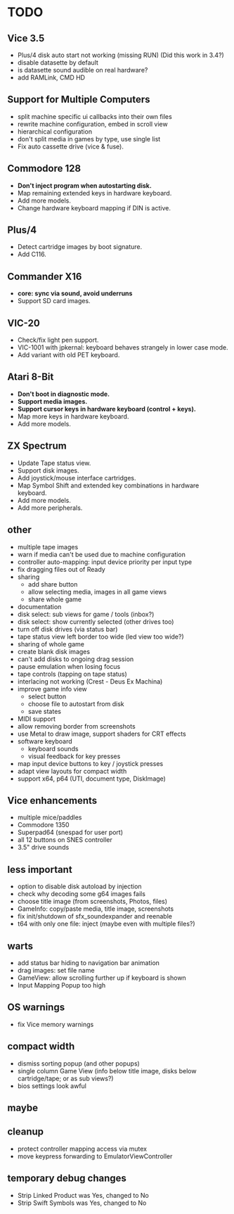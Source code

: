 #  TODO

## Vice 3.5

- Plus/4 disk auto start not working (missing RUN) (Did this work in 3.4?)
- disable datasette by default
- is datasette sound audible on real hardware?
- add RAMLink, CMD HD

## Support for Multiple Computers

- split machine specific ui callbacks into their own files
- rewrite machine configuration, embed in scroll view
- hierarchical configuration
- don't split media in games by type, use single list
- Fix auto cassette drive (vice & fuse).

## Commodore 128

- **Don't inject program when autostarting disk.**
- Map remaining extended keys in hardware keyboard.
- Add more models.
- Change hardware keyboard mapping if DIN is active.

## Plus/4

- Detect cartridge images by boot signature.
- Add C116.

## Commander X16

- **core: sync via sound, avoid underruns**
- Support SD card images.

## VIC-20

- Check/fix light pen support.
- VIC-1001 with jpkernal: keyboard behaves strangely in lower case mode.
- Add variant with old PET keyboard.

## Atari 8-Bit

- **Don't boot in diagnostic mode.**
- **Support media images.**
- **Support cursor keys in hardware keyboard (control + keys).**
- Map more keys in hardware keyboard.
- Add more models.

## ZX Spectrum

- Update Tape status view.
- Support disk images.
- Add joystick/mouse interface cartridges.
- Map Symbol Shift and extended key combinations in hardware keyboard.
- Add more models.
- Add more peripherals.


## other

- multiple tape images
- warn if media can't be used due to machine configuration
- controller auto-mapping: input device priority per input type
- fix dragging files out of Ready
- sharing
  - add share button
  - allow selecting media, images in all game views
  - share whole game
- documentation
- disk select: sub views for game / tools (inbox?)
- disk select: show currently selected (other drives too)
- turn off disk drives (via status bar)
- tape status view left border too wide (led view too wide?)
- sharing of whole game
- create blank disk images
- can't add disks to ongoing drag session
- pause emulation when losing focus
- tape controls (tapping on tape status)
- interlacing not working (Crest - Deus Ex Machina)
- improve game info view
    - select button
    - choose file to autostart from disk
    - save states
- MIDI support
- allow removing border from screenshots
- use Metal to draw image, support shaders for CRT effects
- software keyboard
    - keyboard sounds
    - visual feedback for key presses
- map input device buttons to key / joystick presses
- adapt view layouts for compact width
- support x64, p64 (UTI, document type, DiskImage)

## Vice enhancements

- multiple mice/paddles
- Commodore 1350
- Superpad64 (snespad for user port)
- all 12 buttons on SNES controller
- 3.5" drive sounds

## less important

- option to disable disk autoload by injection
- check why decoding some g64 images fails
- choose title image (from screenshots, Photos, files)
- GameInfo: copy/paste media, title image, screenshots
- fix init/shutdown of sfx_soundexpander and reenable
- t64 with only one file: inject (maybe even with multiple files?)

## warts

- add status bar hiding to navigation bar animation
- drag images: set file name
- GameView: allow scrolling further up if keyboard is shown
- Input Mapping Popup too high

## OS warnings

- fix Vice memory warnings

## compact width

- dismiss sorting popup (and other popups)
- single column Game View (info below title image, disks below cartridge/tape; or as sub views?)
- bios settings look awful

## maybe


## cleanup

- protect controller mapping access via mutex
- move keypress forwarding to EmulatorViewController

## temporary debug changes

- Strip Linked Product was Yes, changed to No
- Strip Swift Symbols was Yes, changed to No
